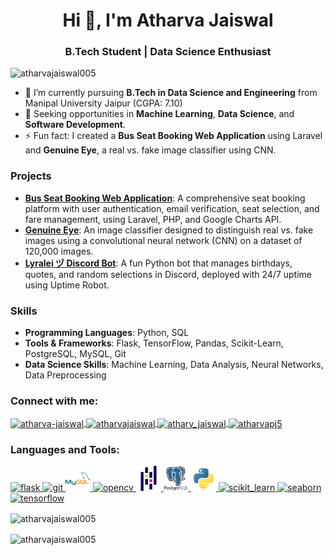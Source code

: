 <h1 align="center">Hi 👋, I'm Atharva Jaiswal</h1>
<h3 align="center">B.Tech Student | Data Science Enthusiast</h3>

<p align="left">
  <img src="https://komarev.com/ghpvc/?username=atharvajaiswal005&label=Profile%20views&color=0e75b6&style=flat" alt="atharvajaiswal005" />
</p>

- 🌱 I’m currently pursuing **B.Tech in Data Science and Engineering** from Manipal University Jaipur (CGPA: 7.10)
- 💼 Seeking opportunities in **Machine Learning**, **Data Science**, and **Software Development**.
- ⚡ Fun fact: I created a **Bus Seat Booking Web Application** using Laravel and **Genuine Eye**, a real vs. fake image classifier using CNN.

### Projects
- **[Bus Seat Booking Web Application](#)**: A comprehensive seat booking platform with user authentication, email verification, seat selection, and fare management, using Laravel, PHP, and Google Charts API.
- **[Genuine Eye](#)**: An image classifier designed to distinguish real vs. fake images using a convolutional neural network (CNN) on a dataset of 120,000 images.
- **[Lyralei ヅ Discord Bot](#)**: A fun Python bot that manages birthdays, quotes, and random selections in Discord, deployed with 24/7 uptime using Uptime Robot.

### Skills
- **Programming Languages**: Python, SQL
- **Tools & Frameworks**: Flask, TensorFlow, Pandas, Scikit-Learn, PostgreSQL, MySQL, Git
- **Data Science Skills**: Machine Learning, Data Analysis, Neural Networks, Data Preprocessing

### Connect with me:
<p align="left">
  <a href="https://linkedin.com/in/atharva-jaiswal" target="blank">
    <img align="center" src="https://raw.githubusercontent.com/rahuldkjain/github-profile-readme-generator/master/src/images/icons/Social/linked-in-alt.svg" alt="atharva-jaiswal" height="30" width="40" />
  </a>
  <a href="https://kaggle.com/atharvajaiswal" target="blank">
    <img align="center" src="https://raw.githubusercontent.com/rahuldkjain/github-profile-readme-generator/master/src/images/icons/Social/kaggle.svg" alt="atharvajaiswal" height="30" width="40" />
  </a>
  <a href="https://www.hackerrank.com/atharv_jaiswal" target="blank">
    <img align="center" src="https://raw.githubusercontent.com/rahuldkjain/github-profile-readme-generator/master/src/images/icons/Social/hackerrank.svg" alt="atharv_jaiswal" height="30" width="40" />
  </a>
  <a href="https://www.leetcode.com/atharvapj5" target="blank">
    <img align="center" src="https://raw.githubusercontent.com/rahuldkjain/github-profile-readme-generator/master/src/images/icons/Social/leet-code.svg" alt="atharvapj5" height="30" width="40" />
  </a>
</p>

### Languages and Tools:
<p align="left"> 
  <a href="https://flask.palletsprojects.com/" target="_blank" rel="noreferrer"> 
    <img src="https://www.vectorlogo.zone/logos/pocoo_flask/pocoo_flask-icon.svg" alt="flask" width="40" height="40"/> 
  </a> 
  <a href="https://git-scm.com/" target="_blank" rel="noreferrer"> 
    <img src="https://www.vectorlogo.zone/logos/git-scm/git-scm-icon.svg" alt="git" width="40" height="40"/> 
  </a> 
  <a href="https://www.mysql.com/" target="_blank" rel="noreferrer"> 
    <img src="https://raw.githubusercontent.com/devicons/devicon/master/icons/mysql/mysql-original-wordmark.svg" alt="mysql" width="40" height="40"/> 
  </a> 
  <a href="https://opencv.org/" target="_blank" rel="noreferrer"> 
    <img src="https://www.vectorlogo.zone/logos/opencv/opencv-icon.svg" alt="opencv" width="40" height="40"/> 
  </a> 
  <a href="https://pandas.pydata.org/" target="_blank" rel="noreferrer"> 
    <img src="https://raw.githubusercontent.com/devicons/devicon/2ae2a900d2f041da66e950e4d48052658d850630/icons/pandas/pandas-original.svg" alt="pandas" width="40" height="40"/> 
  </a> 
  <a href="https://www.postgresql.org" target="_blank" rel="noreferrer"> 
    <img src="https://raw.githubusercontent.com/devicons/devicon/master/icons/postgresql/postgresql-original-wordmark.svg" alt="postgresql" width="40" height="40"/> 
  </a> 
  <a href="https://www.python.org" target="_blank" rel="noreferrer"> 
    <img src="https://raw.githubusercontent.com/devicons/devicon/master/icons/python/python-original.svg" alt="python" width="40" height="40"/> 
  </a> 
  <a href="https://scikit-learn.org/" target="_blank" rel="noreferrer"> 
    <img src="https://upload.wikimedia.org/wikipedia/commons/0/05/Scikit_learn_logo_small.svg" alt="scikit_learn" width="40" height="40"/> 
  </a> 
  <a href="https://seaborn.pydata.org/" target="_blank" rel="noreferrer"> 
    <img src="https://seaborn.pydata.org/_images/logo-mark-lightbg.svg" alt="seaborn" width="40" height="40"/> 
  </a> 
  <a href="https://www.tensorflow.org" target="_blank" rel="noreferrer"> 
    <img src="https://www.vectorlogo.zone/logos/tensorflow/tensorflow-icon.svg" alt="tensorflow" width="40" height="40"/> 
  </a> 
</p>

<p>
  <img align="center" src="https://github-readme-stats.vercel.app/api/top-langs?username=atharvajaiswal005&show_icons=true&locale=en&layout=compact" alt="atharvajaiswal005" />
</p>

<p>
  <img align="center" src="https://github-readme-streak-stats.herokuapp.com/?user=atharvajaiswal005&" alt="atharvajaiswal005" />
</p>

